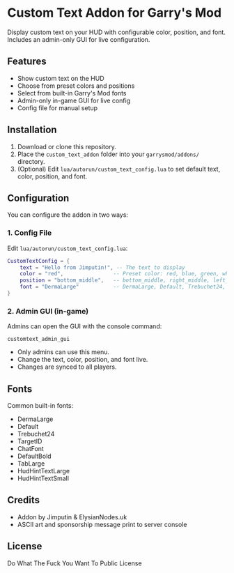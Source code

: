 # Custom Text Addon for Garry's Mod

Display custom text on your HUD with configurable color, position, and font. Includes an admin-only GUI for live configuration.

## Features
- Show custom text on the HUD
- Choose from preset colors and positions
- Select from built-in Garry's Mod fonts
- Admin-only in-game GUI for live config
- Config file for manual setup

## Installation
1. Download or clone this repository.
2. Place the `custom_text_addon` folder into your `garrysmod/addons/` directory.
3. (Optional) Edit `lua/autorun/custom_text_config.lua` to set default text, color, position, and font.

## Configuration
You can configure the addon in two ways:

### 1. Config File
Edit `lua/autorun/custom_text_config.lua`:
```lua
CustomTextConfig = {
    text = "Hello from Jimputin!", -- The text to display
    color = "red",                -- Preset color: red, blue, green, white, black
    position = "bottom_middle",   -- bottom_middle, right_middle, left_middle, upper_middle
    font = "DermaLarge"           -- DermaLarge, Default, Trebuchet24, TargetID, ChatFont, etc.
}
```

### 2. Admin GUI (in-game)
Admins can open the GUI with the console command:
```
customtext_admin_gui
```
- Only admins can use this menu.
- Change the text, color, position, and font live.
- Changes are synced to all players.

## Fonts
Common built-in fonts:
- DermaLarge
- Default
- Trebuchet24
- TargetID
- ChatFont
- DefaultBold
- TabLarge
- HudHintTextLarge
- HudHintTextSmall

## Credits
- Addon by Jimputin & ElysianNodes.uk
- ASCII art and sponsorship message print to server console

## License
Do What The Fuck You Want To Public License
